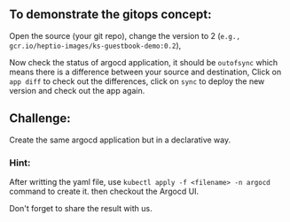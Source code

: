 ## To demonstrate the gitops concept: 
Open the source (your git repo), change the version to 2 (`e.g., gcr.io/heptio-images/ks-guestbook-demo:0.2`), 

Now check the status of argocd application, it should be `outofsync` which means there is a difference between your source and destination, 
Click on `app diff` to check out the differences, click on `sync` to deploy the new version and check out the app again.

## Challenge: 
Create the same argocd application but in a declarative way.
### Hint: 
After writting the yaml file, use `kubectl apply -f <filename> -n argocd` command to create it. 
then checkout the Argocd UI. 


Don't forget to share the result with us.  
  
